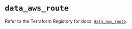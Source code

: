 # `data_aws_route`

Refer to the Terraform Registory for docs: [`data_aws_route`](https://registry.terraform.io/providers/hashicorp/aws/5.16.0/docs/data-sources/route).
